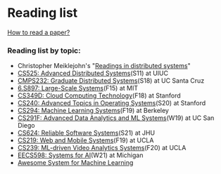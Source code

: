# Reading list

[How to read a paper?](https://web.stanford.edu/class/ee384m/Handouts/HowtoReadPaper.pdf)

### **Reading list by topic:**

* Christopher Meiklejohn's "[Readings in distributed systems](http://christophermeiklejohn.com/distributed/systems/2013/07/12/readings-in-distributed-systems.html)"
* [CS525: Advanced Distributed Systems](https://courses.engr.illinois.edu/cs525/sp2011/sched.htm)\(S11\) at UIUC
* [CMPS232: Graduate Distributed Systems](https://github.com/palvaro/CMPS232-Spring18/blob/master/readings.md)\(S18\) at UC Santa Cruz
* [6.S897: Large-Scale Systems](https://cs.stanford.edu/~matei/courses/2015/6.S897/)\(F15\) at MIT
* [CS349D: Cloud Computing Technology](http://web.stanford.edu/class/cs349d/)\(F18\) at Stanford
* [CS240: Advanced Topics in Operating Systems](http://web.stanford.edu/class/cs240/)\(S20\) at Stanford
* [CS294: Machine Learning Systems](https://ucbrise.github.io/cs294-ai-sys-fa19/)\(F19\) at Berkeley
* [CS291F: Advanced Data Analytics and ML Systems](http://cseweb.ucsd.edu/classes/wi19/cse291-f/schedule.html)\(W19\) at UC San Diego
* [CS624: Reliable Software Systems](https://www.cs.jhu.edu/~huang/cs624/spring21/syllabus.html)\(S21\) at JHU
* [CS219: Web and Mobile Systems](http://web.cs.ucla.edu/~ravi/CS219_F19/)\(F19\) at UCLA
* [CS239: ML-driven Video Analytics Systems](http://web.cs.ucla.edu/~ravi/CS239_F20/)\(F20\) at UCLA 
* [EECS598: Systems for AI](https://github.com/mosharaf/eecs598/tree/w21-ai)\(W21\) at Michigan
* [Awesome System for Machine Learning](https://github.com/HuaizhengZhang/Awesome-System-for-Machine-Learning)



